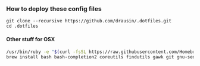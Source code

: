 ### How to deploy these config files

    git clone --recursive https://github.com/drausin/.dotfiles.git
    cd .dotfiles

#### Other stuff for OSX


```bash
/usr/bin/ruby -e "$(curl -fsSL https://raw.githubusercontent.com/Homebrew/install/master/install)"
brew install bash bash-completion2 coreutils findutils gawk git gnu-sed gnu-tar grep gzip netcat python3 screen tmux
```

